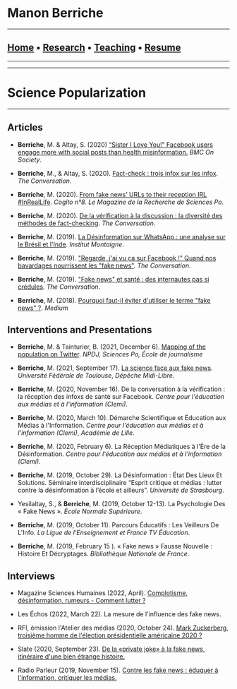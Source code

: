 
# **Manon Berriche** 


-----------------

## [Home](https://manonberriche.github.io/) • [Research](research.md) • [Teaching](teaching.md) • [Resume](https://drive.google.com/file/d/1syRqm-ya3dwk69_t_84dEMdOoiHAiZBB/view?usp=sharing)

-----------------


-----------------

# Science Popularization

-----------------

## Articles

* **Berriche**, M. & Altay, S. (2020) [“Sister I Love You!” Facebook users engage more with social posts than health misinformation.](http://blogs.biomedcentral.com/on-society/2020/07/22/sister-i-love-you-facebook-users-engage-more-with-social-posts-than-health-misinformation/) *BMC On Society*.

*  **Berriche**, M., & Altay, S. (2020). [Fact-check : trois infox sur les infox](https://theconversation.com/fact-check-trois-infox-sur-les-infox-136809). *The Conversation*.

* **Berriche**, M. (2020). [From fake news’ URLs to their reception IRL #InRealLife](https://www.sciencespo.fr/research/cogito/home/fake-news-from-urls-to-their-reception-inreallife/?lang=en). *Cogito n°8. Le Magazine de la Recherche de Sciences Po*.

* **Berriche**, M. (2020). [De la vérification à la discussion : la diversité des méthodes de fact-checking](https://theconversation.com/de-la-verification-a-la-discussion-les-nombreuses-methodes-de-fact-checking-129516). *The Conversation*.

* **Berriche**, M. (2019). [La Désinformation sur WhatsApp : une analyse sur le Brésil et l'Inde](https://www.institutmontaigne.org/blog/la-desinformation-sur-whatsapp-une-analyse-sur-le-bresil-et-linde). *Institut Montaigne*.

* **Berriche**, M. (2019). ["Regarde, j'ai vu ça sur Facebook !" Quand nos bavardages nourrissent les "fake news"](https://theconversation.com/regarde-jai-vu-ca-sur-facebook-quand-nos-bavardages-nourrissent-les-fake-news-123426). *The Conversation*.

* **Berriche**, M. (2019). ["Fake news" et santé : des internautes pas si crédules](https://theconversation.com/fake-news-et-sante-des-internautes-pas-si-credules-118786). *The Conversation*.

* **Berriche**, M. (2018). [Pourquoi faut-il éviter d'utiliser le terme "fake news" ?](https://medium.com/@manonberriche/pourquoi-faut-il-éviter-dutiliser-le-terme-fake-news-8b837bda62fe). *Medium*


## Interventions and Presentations

* **Berriche**, M. & Tainturier, B. (2021, December 6). [Mapping of the population on Twitter](https://npdj.fr/comptes-rendus/resilience/une-methode-scientifique-pour-identifier-les-pollueurs-du-debat-public-sur-twitter/). *NPDJ, Sciences Po, École de journalisme*

* **Berriche**, M. (2021, September 17). [La science face aux fake news](https://www.youtube.com/watch?v=DPgK4JdcVvw). *Université Fédérale de Toulouse*, *Dépêche Midi-Libre*.

* **Berriche**, M. (2020, November 16). De la conversation à la vérification : la réception des infoxs de santé sur Facebook. *Centre pour l'éducation aux médias et à l'information (Clemi)*.

* **Berriche**, M. (2020, March 10). Démarche Scientifique et Éducation aux Médias à l'Information. *Centre pour l'éducation aux médias et à l'information (Clemi)*, *Académie de Lille*.

* **Berriche**, M. (2020, February 6). La Réception Médiatiques à l'Ère de la Désinformation. *Centre pour l'éducation aux médias et à l'information (Clemi)*.

* **Berriche**, M. (2019, October 29). La Désinformation : État Des Lieux Et Solutions. Séminaire interdisciplinaire “Esprit critique et médias : lutter contre la désinformation à l’école et ailleurs”. *Université de Strasbourg*.

* Yesilaltay, S., & **Berriche**, M. (2019, October 12-13). La Psychologie Des « Fake News ». *École Normale Supérieure*.

* **Berriche**, M. (2019, October 11). Parcours Éducatifs : Les Veilleurs De L'Info. *La Ligue de l'Enseignement et France TV Éducation*.

* **Berriche**, M. (2019, February 15 ). « Fake news » Fausse Nouvelle : Histoire Et Décryptages. *Bibliothèque Nationale de France*.


## Interviews

* Magazine Sciences Humaines (2022, April). [Complotisme, désinformation, rumeurs - Comment lutter ?](https://www.scienceshumaines.com/complotisme-desinformation-rumeurs-comment-lutter_fr_831.htm)

* Les Échos (2022, March 22). La mesure de l'influence des fake news.

* RFI, émission l'Atelier des médias (2020, October 24). [Mark Zuckerberg, troisième homme de l'élection présidentielle américaine 2020 ?](https://www.rfi.fr/fr/podcasts/20201024-mark-zuckerberg-troisième-homme-l-élection-présidentielle-américaine-2020-12)

* Slate (2020, September 23). [De la «private joke» à la fake news, itinéraire d'une bien étrange histoire.](https://korii.slate.fr/et-caetera/nagui-chevaux-course-au-clic-transforme-blague-rumeur-twitter-medias)

* Radio Parleur (2019, November 15). [Contre les fake news : éduquer à l'information, critiquer les médias.](https://radioparleur.net/2019/11/20/fake-news-medias-education/)



